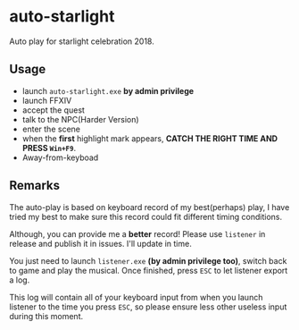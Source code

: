 # auto-starlight
Auto play for starlight celebration 2018.

## Usage

* launch `auto-starlight.exe` **by admin privilege**
* launch FFXIV
* accept the quest
* talk to the NPC(Harder Version)
* enter the scene
* when the **first** highlight mark appears, **CATCH THE RIGHT TIME AND PRESS `Win+F9`**.
* Away-from-keyboad

##  Remarks

The auto-play is based on keyboard record of my best(perhaps) play, I have tried my best to make sure this record could fit different timing conditions.

Although, you can provide me a **better** record! Please use `listener` in release and publish it in issues. I'll update in time.

You just need to launch `listener.exe` **(by admin privilege too)**, switch back to game and play the musical. Once finished, press `ESC` to let listener export a log.

This log will contain all of your keyboard input from when you launch listener to the time you press `ESC`, so please ensure less other useless input during this moment.
 

